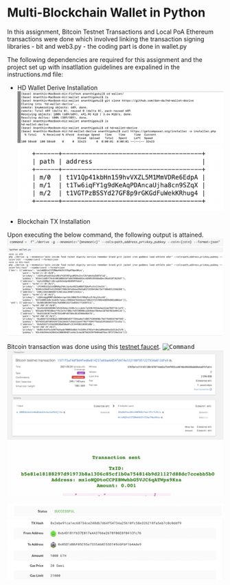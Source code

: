 # Multi-Blockchain Wallet in Python
In this assignment, Bitcoin Testnet Transactions and Local PoA Ethereum transactions were done which involved linking the transaction signing libraries - bit and web3.py - the coding part is done in wallet.py

The following dependencies are required for this assignment and the project set up with insatllation guidelines are expalined in the instructions.md file:
 - HD Wallet Derive Installation
 <kbd>![Command](Screenshots/hd-wallet-derive-cmd-line.png)
<kbd>![Command](Screenshots/hd-wallet-derive.png)

 - Blockchain TX Installation

Upon executing the below command, the following output is attained.
<kbd>![Command](Screenshots/cmd.png)
<kbd>![Derive](Screenshots/derive-output.png)

Bitcoin transaction was done using this [testnet faucet](https://testnet-faucet.mempool.co/).
<kbd>![Command](Screenshots/ccode-def-transactions.png)
<kbd>![Bitcoin Transaction](Screenshots/bitcoin-testnet-transaction.png)
<kbd>![Wallet](Screenshots/transaction-faucet.png)

<kbd>![Wallet](Screenshots/Transaction-success-wallet.png)
<kbd>![Wallet](Screenshots/transaction-wallet.png)


